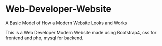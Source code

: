 # Web-Developer-Website
A Basic Model of How a Modern Website Looks and Works

This is a Web Developer Modern Website made using Bootstrap4, css for frontend and php, mysql for backend.
